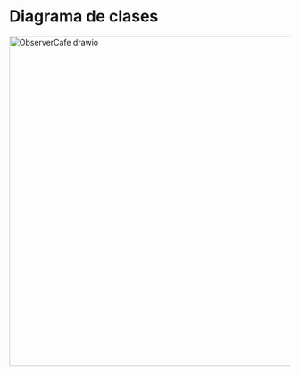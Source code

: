 # Diagrama de clases

  <img width="621" height="591" alt="ObserverCafe drawio" src="https://github.com/user-attachments/assets/c5246789-a660-4070-b8ac-679a4f109c62" />
